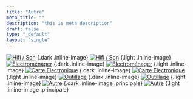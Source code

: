 ```yaml
---
title: "Autre"
meta_title: ""
description: "this is meta description"
draft: false
type: "_default"
layout: "single"
---
```


[![Hifi / Son](../../picto/picto_hifi_son_darkmode.png)](../hifi_son)
{.dark .inline-image}
[![Hifi / Son](../../picto/picto_hifi_son.png)](../hifi_son)
{.light .inline-image}
[![Electroménager](../../picto/picto_hifi_son_darkmode.png)](../electromenager)
{.dark .inline-image}
[![Electroménager](../../picto/picto_electromenager.png)](../electromenager)
{.light .inline-image}
[![Carte Electronique](../../picto/picto_hifi_son_darkmode.png)](../carte_electronique)
{.dark .inline-image}
[![Carte Electronique](../../picto/picto_carte_electronique.png)](../carte_electronique)
{.light .inline-image}
[![Outillage](../../picto/picto_hifi_son_darkmode.png)](../outillage)
{.dark .inline-image}
[![Outillage](../../picto/picto_outillage.png)](../outillage)
{.light .inline-image}
[![Autre](../../picto/picto_hifi_son_darkmode.png)](../autre)
{.dark .inline-image .principale}
[![Autre](../../picto/picto_autre.png)](../autre)
{.light .inline-image .principale}